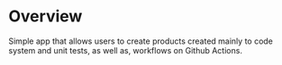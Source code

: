 # Overview
Simple app that allows users to create products created mainly to code system and unit tests, as well as, workflows on Github Actions.
